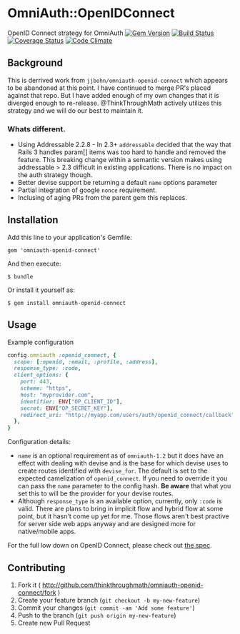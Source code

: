# OmniAuth::OpenIDConnect
OpenID Connect strategy for OmniAuth
[![Gem Version](https://badge.fury.io/rb/omniauth-openid-reconnect.png)](http://badge.fury.io/rb/omniauth-openid-reconnect)
[![Build Status](https://travis-ci.org/thinkthroughmath/omniauth-openid-reconnect.svg?branch=master)](https://travis-ci.org/thinkthroughmath/omniauth-openid-reconnect)
[![Coverage Status](https://coveralls.io/repos/thinkthroughmath/omniauth-openid-reconnect/badge.png?branch=master)](https://coveralls.io/r/thinkthroughmath/omniauth-openid-reconnect?branch=master)
[![Code Climate](https://codeclimate.com/github/thinkthroughmath/omniauth-openid-reconnect.png)](https://codeclimate.com/github/thinkthroughmath/omniauth-openid-reconnect)

## Background

This is derrived work from `jjbohn/omniauth-openid-connect` which appears to be abandoned at this point. I have continued to merge PR's placed against that repo. But I have added enough of my own changes that it is diverged enough to re-release. @ThinkThroughMath actively utilizes this strategy and we will do our best to maintain it.

### Whats different.

- Using Addressable 2.2.8 - In 2.3+ `addressable` decided that the way that Rails 3 handles param[] items was too hard to handle and removed the feature. This breaking change within a semantic version makes using addressable > 2.3 difficult in existing applications. There is no impact on the auth strategy though.
- Better devise support be returning a default `name` options parameter
- Partial integration of google `nonce` requirement.
- Inclusing of aging PRs from the parent gem this replaces.

## Installation

Add this line to your application's Gemfile:

    gem 'omniauth-openid-connect'

And then execute:

    $ bundle

Or install it yourself as:

    $ gem install omniauth-openid-connect

## Usage

Example configuration
```ruby
config.omniauth :openid_connect, {
  scope: [:openid, :email, :profile, :address],
  response_type: :code,
  client_options: {
    port: 443,
    scheme: "https",
    host: "myprovider.com",
    identifier: ENV["OP_CLIENT_ID"],
    secret: ENV["OP_SECRET_KEY"],
    redirect_uri: "http://myapp.com/users/auth/openid_connect/callback",
  },
}
```

Configuration details:
  * `name` is an optional requirement as of `omniauth-1.2` but it does have an effect with dealing with devise and is the base for which devise uses to create routes identified with `devise_for`. The default is set to the expected camelization of `openid_connect`. If you need to override it you can pass the `name` parameter to the config hash. **Be aware** that what you set this to will be the provider for your devise routes.
  * Although `response_type` is an available option, currently, only `:code`
  is valid. There are plans to bring in implicit flow and hybrid flow at some
  point, but it hasn't come up yet for me. Those flows aren't best practive for
  server side web apps anyway and are designed more for native/mobile apps.

For the full low down on OpenID Connect, please check out
[the spec](http://openid.net/specs/openid-connect-core-1_0.html).

## Contributing

1. Fork it ( http://github.com/thinkthroughmath/omniauth-openid-connect/fork )
2. Create your feature branch (`git checkout -b my-new-feature`)
3. Commit your changes (`git commit -am 'Add some feature'`)
4. Push to the branch (`git push origin my-new-feature`)
5. Create new Pull Request
